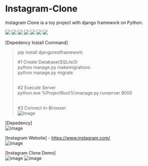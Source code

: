 # Instagram-Clone
Instagram Clone ia a toy project with django framework on Python.

<img src="https://img.shields.io/badge/django-092E20?logo=django&logoColor=white"/> <img src="https://img.shields.io/badge/SQLite-003B57?&logo=SQLite&logoColor=white"/> <img src="https://img.shields.io/badge/Bootstrapap-7952B3?logo=bootstrap&logoColor=white"/> <img src="https://img.shields.io/badge/Python-3776AB?logo=Python&logoColor=white"/> <img src="https://img.shields.io/badge/javascript-%23323330.svg?&logo=javascript&logoColor=%23F7DF1E"/> <img src="https://img.shields.io/badge/html5-%23E34F26.svg?&logo=html5&logoColor=white" /> <img src="https://img.shields.io/badge/CSS3-1572B6?logo=css3&logoColor=white"/>

[Depedency Install Command] <br/>
>  pip install djangorestframework
>
> #1 Create Database(SQLite3) <br/>
> python manage.py makemigrations <br/>
> python manage.py migrate <br/><br/>
>
> #2 Execute Server <br/>
> python.exe %ProjectRoot%\manage.py runserver 8000 <br/><br/>
>
> #3 Connect In-Browser <br/>
>  ![image](https://github.com/user-attachments/assets/49f71d22-cef8-4262-a805-167a6420faaa) <br/>

[Depedency] <br/>
![image](https://github.com/user-attachments/assets/d70d7f77-4a4f-42c0-8e17-238130b85709)

[Instagram Website] - https://www.instagram.com/ <br/>
![image](https://github.com/user-attachments/assets/fc621d00-10b4-4024-a50f-fb450c74aece)<br/>

[Instagram Clone Demo]<br/>
![image](https://github.com/user-attachments/assets/515e6202-732d-4332-8a97-0e374ce3016b)
![image](https://github.com/user-attachments/assets/7e928478-c436-476c-9fc5-a85559adc687)




